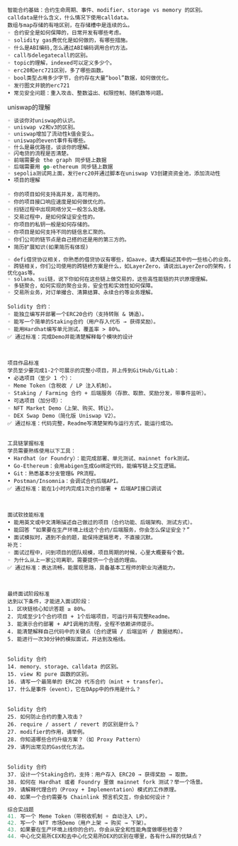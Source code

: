 


    智能合约基础：合约⽣命周期、事件、modifier、storage vs memory 的区别。
    calldata是什么含义，什么情况下使用calldata。
    数组与map存储的有啥区别，在存储槽中是连续的么。
    ◦ 合约安全是如何保障的，⽇常开发有哪些考虑。
    ◦ solidity gas费优化是如何做的，有哪些措施。
    ◦ 什么是ABI编码,怎么通过ABI编码调⽤合约⽅法。
    ◦ call与delegatecall的区别。
    ◦ topic的理解，indexed可以定义多少个。
    ◦ erc20和erc721区别，多了哪些函数。
    ◦ bool类型占⽤多少字节，合约存在⼤量“bool”数据，如何做优化。
    ◦ 发行图文并貌的erc721
    • 常见安全问题：重入攻击、整数溢出、权限控制、随机数等问题。

uniswap的理解


```go
◦ 谈谈你对uniswap的认识。
◦ uniswap v2和v3的区别。
◦ uniswap增加了流动性k值会变么。
◦ uniswap的event事件有哪些。
◦ 什么是最优路径，谈谈你的理解。
◦ 闪电贷的流程是否清楚。
◦ 前端需要会 the graph 同步链上数据
◦ 后端需要⽤ go-ethereum 同步链上数据
◦ sepolia测试网上面，发行erc20并通过脚本在uniswap V3创建资资金池，添加流动性
• 项目的理解
```


    ◦ 你的项⽬如何⽀持⾼并发，⾼可⽤的。
    ◦ 你的项⽬接⼝响应速度是如何做优化的。
    ◦ 扫链过程中出现⽹络分叉⼀般怎么处理。
    ◦ 交易过程中，是如何保证安全性的。
    ◦ 你项⽬的私钥⼀般是如何存储的。
    ◦ 你项⽬是如何⽀持不同的链信息汇聚的。
    ◦ 你们公司的链节点是⾃⼰搭的还是⽤的第三⽅的。
    • 简历扩展知识(如果简历有体现)


```go
◦ defi借贷协议相关，你熟悉的借贷协议有哪些，如aave，请⼤概描述其中的⼀些核⼼的业务。
◦ 跨链相关，你们公司使⽤的跨链桥⽅案是什么，如LayerZero，请说出LayerZero的架构，如何
优化gas等。
◦ solana、sui链，说下你如何在这些链上做交易的，这些⾼性能链的共识原理理解。
◦ 多链聚合，如何实现的聚合业务，安全性和实效性如何保障。
◦ 交易所业务，对订单撮合、清算结算、永续合约等业务理解。
```


    Solidity 合约：
    ◦ 能独立编写并部署一个ERC20合约（支持转账 & 铸造）。
    ◦ 能写一个简单的Staking合约（用户存入代币 → 获得奖励）。
    ◦ 能用Hardhat编写单元测试，覆盖率 > 80%。
    ✅ 通过标准：完成Demo并能清楚解释每个模块的设计
    
    
    
    项目作品标准
    学员至少要完成1-2个可展示的完整小项目，并上传到GitHub/GitLab：
    • 必选项目（至少 1 个）：
    ◦ Meme Token（含税收 / LP 注入机制）。
    ◦ Staking / Farming 合约 + 后端服务（存款、取款、奖励分发，带事件监听）。
    • 可选项目（加分项）：
    ◦ NFT Market Demo（上架、购买、转让）。
    ◦ DEX Swap Demo（简化版 Uniswap V2）。
    ✅ 通过标准：代码完整，Readme写清楚架构与运行方式，能运行成功。
    
    
    工具链掌握标准
    学员需要熟练使用以下工具：
    • Hardhat（or Foundry）：能完成部署、单元测试、mainnet fork测试。
    • Go-Ethereum：会用abigen生成Go绑定代码，能编写链上交互逻辑。
    • Git：熟悉基本分支管理& PR流程。
    • Postman/Insomnia：会调试合约后端API。
    ✅ 通过标准：能在1小时内完成1次合约部署 + 后端API接口调试
    
    
    
    面试软技能标准
    • 能用英文或中文清晰描述自己做过的项目（合约功能、后端架构、测试⽅式）。
    • 能回答 “如果要在⽣产环境上线这个合约/后端服务，你会怎么保证安全？”
    • ⾯试模拟时，遇到不会的题，能保持逻辑思考，不直接沉默。
    补充：
    ◦ 面试过程中，问到项目的团队规模，项目周期的时候，心里大概要有个数。
    ◦ 为什么从上一家公司离职，需要提供一个合适的理由。
    ✅ 通过标准：表达流畅，能展现思路，具备基本工程师的职业沟通能力。
    
    
    
    最终⾯试阶段标准
    达到以下条件，才能进入面试阶段：
    1. 区块链核⼼知识答题 ≥ 80%。
    2. 完成至少1个合约项目 + 1个后端项目，可运行并有完整Readme。
    3. 能演示合约部署 + API调⽤的流程，全程不依赖讲师提⽰。
    4. 能清楚解释自己代码中的关键点（合约逻辑 / 后端监听 / 数据结构）。
    5. 能进行一次30分钟的模拟⾯试，并达到及格线。
    

    Solidity 合约
    14. memory、storage、calldata 的区别。
    15. view 和 pure 函数的区别。
    16. 请写⼀个最简单的 ERC20 代币合约（mint + transfer）。
    17. 什么是事件（event），它在DApp中的作⽤是什么？
    
    
    Solidity 合约
    25. 如何防⽌合约的重⼊攻击？
    26. require / assert / revert 的区别是什么？
    27. modifier的作⽤，请举例。
    28. 你知道哪些合约升级方案？（如 Proxy Pattern）
    29. 请列出常见的Gas优化方法。
    
    
    Solidity 合约
    37. 设计一个Staking合约，支持：用户存入 ERC20 → 获得奖励 → 取款。
    38. 如何在 Hardhat 或者 Foundry 里做 mainnet fork 测试？举一个场景。
    39. 请解释代理合约（Proxy + Implementation）模式的工作原理。
    40. 如果一个合约需要与 Chainlink 预言机交互，你会如何设计？


```go
综合实战题
41. 写一个 Meme Token（带税收机制 + 自动注入 LP）。
42. 写一个 NFT 市场Demo（用户上架 → 购买 → 下架）。
43. 如果要在生产环境上线你的合约，你会从安全和性能角度做哪些检查？
44. 中心化交易所CEX和去中心化交易所DEX的区别在哪里，各有什么样的优缺点？
```





